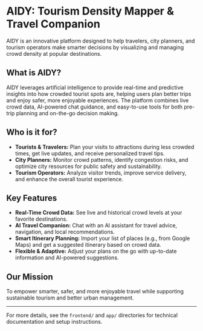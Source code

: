 # AIDY: Tourism Density Mapper & Travel Companion

AIDY is an innovative platform designed to help travelers, city planners, and tourism operators make smarter decisions by visualizing and managing crowd density at popular destinations.

## What is AIDY?
AIDY leverages artificial intelligence to provide real-time and predictive insights into how crowded tourist spots are, helping users plan better trips and enjoy safer, more enjoyable experiences. The platform combines live crowd data, AI-powered chat guidance, and easy-to-use tools for both pre-trip planning and on-the-go decision making.

## Who is it for?
- **Tourists & Travelers:** Plan your visits to attractions during less crowded times, get live updates, and receive personalized travel tips.
- **City Planners:** Monitor crowd patterns, identify congestion risks, and optimize city resources for public safety and sustainability.
- **Tourism Operators:** Analyze visitor trends, improve service delivery, and enhance the overall tourist experience.

## Key Features
- **Real-Time Crowd Data:** See live and historical crowd levels at your favorite destinations.
- **AI Travel Companion:** Chat with an AI assistant for travel advice, navigation, and local recommendations.
- **Smart Itinerary Planning:** Import your list of places (e.g., from Google Maps) and get a suggested itinerary based on crowd data.
- **Flexible & Adaptive:** Adjust your plans on the go with up-to-date information and AI-powered suggestions.

## Our Mission
To empower smarter, safer, and more enjoyable travel while supporting sustainable tourism and better urban management.

---

For more details, see the `frontend/` and `app/` directories for technical documentation and setup instructions.
